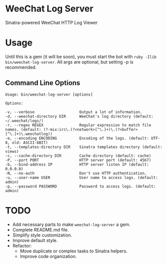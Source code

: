 # WeeChat Log Server

Sinatra-powered WeeChat HTTP Log Viewer

# Usage

Until this is a gem (it will be soon), you must start the bot with `ruby -Ilib
bin/weechat-log-server`. All args are optional, but setting -p is recommended.

## Command Line Options

    Usage: bin/weechat-log-server [options]

    Options:

    -v, --verbose                    Output a lot of information.
    -d, --weechat-directory DIR      WeeChat's log directory (default: ~/.weechat/logs/)
    -r, --regex REGEX                Regular expression to match file names. (default: (?-mix:irc\.(?<network>[^\.]+)\.(?<buffer>[^\.]+)\.weechatlog))
    -e, --encoding ENCODING          Encoding of the logs. (default: UTF-8, old: ASCII-8BIT)
    -t, --templates-directory DIR    Sinatra templates directory (default: views)
    -c, --cache-directory DIR        Cache directory (default: cache)
    -P, --port PORT                  HTTP server port (default: 4567)
    -b, --bind-address IP            HTTP server listen IP (default: 0.0.0.0)
    -N, --no-auth                    Don't use HTTP authentication.
    -u, --user-name USER             User name to access logs. (default: admin)
    -p, --password PASSWORD          Password to access logs. (default: admin)

# TODO

  * Add necessary parts to make `weechat-log-server` a gem.
  * Complete README.md file.
  * Simplify style customization.
  * Improve default style.
  * Refactor:
    * Move duplicate or complex tasks to Sinatra helpers.
    * Improve code organization.

